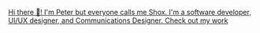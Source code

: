 [Hi there 👋! I'm Peter but everyone calls me Shox. I'm a software developer, UI/UX designer, and Communications Designer. Check out my work](https://github.com/shoxadomokai/shoxadomokai/raw/master/preview-image.gif)

<!--
**shoxadomokai/shoxadomokai** is a ✨ _special_ ✨ repository because its `README.md` (this file) appears on your GitHub profile.

Here are some ideas to get you started:

- 🔭 I’m currently working on ...
- 🌱 I’m currently learning ...
- 👯 I’m looking to collaborate on ...
- 🤔 I’m looking for help with ...
- 💬 Ask me about ...
- 📫 How to reach me: ...
- 😄 Pronouns: ...
- ⚡ Fun fact: ...
-->
